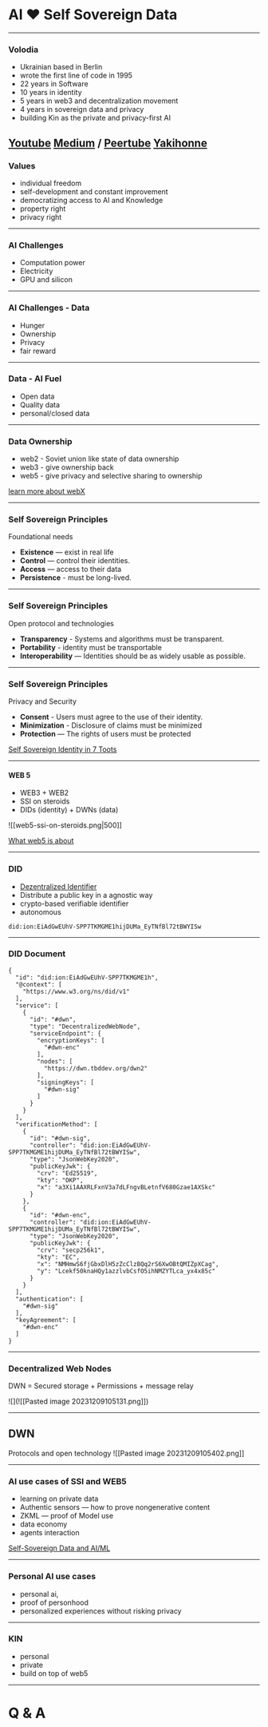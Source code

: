 
# AI ❤️ Self Sovereign Data 
---
### Volodia 
- Ukrainian based in Berlin 
- wrote the first line of code in 1995
- 22 years in Software 
- 10 years in identity 
- 5 years in web3 and decentralization movement 
- 4 years in sovereign data and privacy 
- building Kin as the  private and privacy-first AI 

[Youtube](https://www.youtube.com/c/volodymyrpavlyshyn) [Medium](https://medium.com/@volodymyrpavlyshyn) / [Peertube](https://diode.zone/c/vp/videos) [Yakihonne](https://yakihonne.com/users/nprofile1qqswdqt52wvwgnpw6el3z6szhj09843a0hj7kfsrjgjys6qpkzkrcwgpr3mhxue69uhkummnw3ez6vp39eukz6mfdphkumn99e3k7mgpr3mhxue69uhkummnw3ez6vpj9eukz6mfdphkumn99e3k7mgpremhxue69uhkummnw3ez6vpj9ejx7unpveskxar0wfujummjvuq3gamnwvaz7tmjv4kxz7fwv3sk6atn9e5k720mrwf)
---

### Values 
- individual freedom
- self-development and constant improvement 
- democratizing access to AI and Knowledge  
- property right 
- privacy right 

---

### AI Challenges 

- Computation power 
- Electricity 
- GPU and silicon

---

### AI Challenges  - Data 

- Hunger 
- Ownership
- Privacy
- fair reward 
 
---

### Data -  AI Fuel 

- Open data 
- Quality data 
- personal/closed data 

---

### Data Ownership 
- web2 - Soviet union like state of data ownership 
- web3 - give ownership back 
- web5 - give privacy and selective sharing  to ownership

[learn more about webX](https://medium.com/@volodymyrpavlyshyn/toot-is-a-mastodon-tweet-500-characters-long-fcb54807e11e)

---

###  Self Sovereign Principles
Foundational needs 
- **Existence** — exist in real life  
- **Control** — control their identities.  
- **Access** — access to their data  
-  **Persistence** - must be long-lived.  
---
### Self Sovereign Principles 
Open protocol and technologies
- **Transparency** -  Systems and algorithms must be transparent.  
- **Portability** - identity must be transportable  
-  **Interoperability** — Identities should be as widely usable as possible.  
---
###  Self Sovereign Principles 
Privacy and Security 
- **Consent** -  Users must agree to the use of their identity.  
- **Minimization** -  Disclosure of claims must be minimized  
-  **Protection** — The rights of users must be protected

[Self Sovereign Identity in 7 Toots](https://medium.com/@volodymyrpavlyshyn/self-sovereign-identity-in-7-toots-c29fff0f7961)

---
#### WEB 5
- WEB3 + WEB2
- SSI on steroids 
- DIDs (identity) + DWNs (data)

![[web5-ssi-on-steroids.png|500]]

[What web5 is about](https://medium.com/@volodymyrpavlyshyn/what-is-web5-about-and-why-does-it-matter-in-the-post-ai-and-post-blockchain-world-bca8148b0766)

---

###  DID
- [Dezentralized Identifier](https://identity.foundation/faq/) 
- Distribute a public key in a agnostic way
 - crypto-based verifiable identifier 
 - autonomous 

```
did:ion:EiAdGwEUhV-SPP7TKMGME1hijDUMa_EyTNfBl72tBWYISw
```
---

### DID Document 

```
{
  "id": "did:ion:EiAdGwEUhV-SPP7TKMGME1h",
  "@context": [
    "https://www.w3.org/ns/did/v1"
  ],
  "service": [
    {
      "id": "#dwn",
      "type": "DecentralizedWebNode",
      "serviceEndpoint": {
        "encryptionKeys": [
          "#dwn-enc"
        ],
        "nodes": [
          "https://dwn.tbddev.org/dwn2"
        ],
        "signingKeys": [
          "#dwn-sig"
        ]
      }
    }
  ],
  "verificationMethod": [
    {
      "id": "#dwn-sig",
      "controller": "did:ion:EiAdGwEUhV-SPP7TKMGME1hijDUMa_EyTNfBl72tBWYISw",
      "type": "JsonWebKey2020",
      "publicKeyJwk": {
        "crv": "Ed25519",
        "kty": "OKP",
        "x": "a3Xi1AAXRLFxnV3a7dLFngvBLetnfV680Gzae1AXSkc"
      }
    },
    {
      "id": "#dwn-enc",
      "controller": "did:ion:EiAdGwEUhV-SPP7TKMGME1hijDUMa_EyTNfBl72tBWYISw",
      "type": "JsonWebKey2020",
      "publicKeyJwk": {
        "crv": "secp256k1",
        "kty": "EC",
        "x": "NMHmwS6fjGbxDlH5zZcClzBQq2rS6XwOBtQMIZpXCag",
        "y": "Lcekf50knaHQy1azzlvbCsfO5ihNMZYTLca_yx4x85c"
      }
    }
  ],
  "authentication": [
    "#dwn-sig"
  ],
  "keyAgreement": [
    "#dwn-enc"
  ]
}
```
---
### Decentralized Web Nodes 

DWN = Secured storage + Permissions + message relay

![](![[Pasted image 20231209105131.png]])

---

## DWN 
Protocols and open technology
![[Pasted image 20231209105402.png]]

---

### AI use cases of SSI and WEB5

- learning on  private data 
- Authentic sensors — how to prove nongenerative content
-  ZKML — proof of Model use
- data economy 
- agents interaction

[Self-Sovereign Data and AI/ML](https://medium.com/@volodymyrpavlyshyn/with-the-current-boom-in-artificial-intelligence-ai-and-large-language-models-the-intersection-28cdcf5f4153)

---
### Personal AI use cases 
- personal ai,
- proof of personhood
- personalized experiences without risking privacy
---

### KIN 

- personal 
- private 
- build on top of web5 
---

# Q & A 




